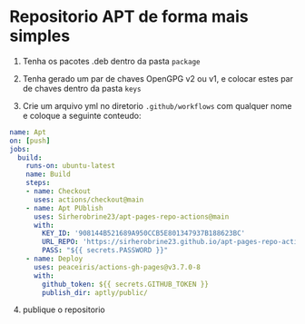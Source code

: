 # Repositorio APT de forma mais simples

1. Tenha os pacotes .deb dentro da pasta `package`
2. Tenha gerado um par de chaves OpenGPG v2 ou v1, e colocar estes par de chaves dentro da pasta `keys`

3. Crie um arquivo yml no diretorio `.github/workflows` com qualquer nome e coloque a seguinte conteudo:
```yml
name: Apt
on: [push]
jobs:
  build:
    runs-on: ubuntu-latest
    name: Build
    steps:
    - name: Checkout
      uses: actions/checkout@main
    - name: Apt PUblish
      uses: Sirherobrine23/apt-pages-repo-actions@main
      with:
        KEY_ID: '908144B521689A950CCB5E801347937B188623BC'
        URL_REPO: 'https://sirherobrine23.github.io/apt-pages-repo-actions'
        PASS: "${{ secrets.PASSWORD }}"
    - name: Deploy
      uses: peaceiris/actions-gh-pages@v3.7.0-8
      with:
        github_token: ${{ secrets.GITHUB_TOKEN }}
        publish_dir: aptly/public/
```

4. publique o repositorio
